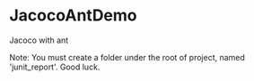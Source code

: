 JacocoAntDemo
=============
Jacoco with ant


Note:
You must create a folder under the root of project, named 'junit_report'.
Good luck.

